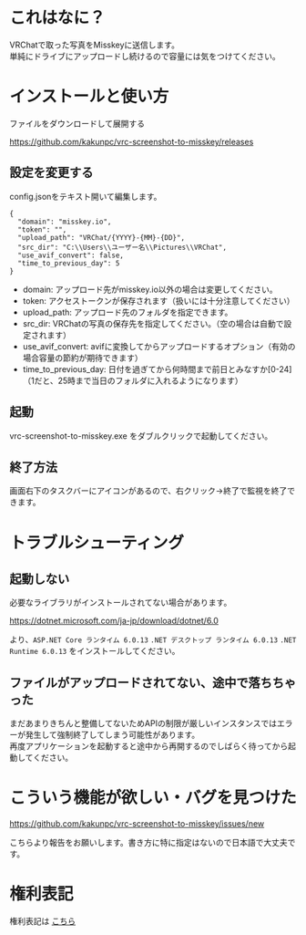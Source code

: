 # これはなに？

VRChatで取った写真をMisskeyに送信します。  
単純にドライブにアップロードし続けるので容量には気をつけてください。

# インストールと使い方

ファイルをダウンロードして展開する

https://github.com/kakunpc/vrc-screenshot-to-misskey/releases

## 設定を変更する

config.jsonをテキスト開いて編集します。

```
{
  "domain": "misskey.io",
  "token": "",
  "upload_path": "VRChat/{YYYY}-{MM}-{DD}",
  "src_dir": "C:\\Users\\ユーザー名\\Pictures\\VRChat",
  "use_avif_convert": false,
  "time_to_previous_day": 5
}
```

- domain: アップロード先がmisskey.io以外の場合は変更してください。
- token: アクセストークンが保存されます（扱いには十分注意してください）
- upload_path: アップロード先のフォルダを指定できます。
- src_dir: VRChatの写真の保存先を指定してください。（空の場合は自動で設定されます）
- use_avif_convert: avifに変換してからアップロードするオプション（有効の場合容量の節約が期待できます）
- time_to_previous_day: 日付を過ぎてから何時間まで前日とみなすか[0-24]（1だと、25時まで当日のフォルダに入れるようになります）

## 起動

vrc-screenshot-to-misskey.exe をダブルクリックで起動してください。

## 終了方法

画面右下のタスクバーにアイコンがあるので、右クリック→終了で監視を終了できます。

# トラブルシューティング

## 起動しない

必要なライブラリがインストールされてない場合があります。  

https://dotnet.microsoft.com/ja-jp/download/dotnet/6.0

より、`ASP.NET Core ランタイム 6.0.13` `.NET デスクトップ ランタイム 6.0.13` `.NET Runtime 6.0.13` をインストールしてください。

## ファイルがアップロードされてない、途中で落ちちゃった

まだあまりきちんと整備してないためAPIの制限が厳しいインスタンスではエラーが発生して強制終了してしまう可能性があります。  
再度アプリケーションを起動すると途中から再開するのでしばらく待ってから起動してください。

# こういう機能が欲しい・バグを見つけた

https://github.com/kakunpc/vrc-screenshot-to-misskey/issues/new

こちらより報告をお願いします。書き方に特に指定はないので日本語で大丈夫です。


# 権利表記

権利表記は [こちら](COPYING.md)